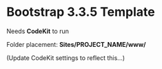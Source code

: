 # Bootstrap 3.3.5 Template #

Needs **CodeKit** to run

Folder placement: **Sites/PROJECT_NAME/www/**

(Update CodeKit settings to reflect this...)